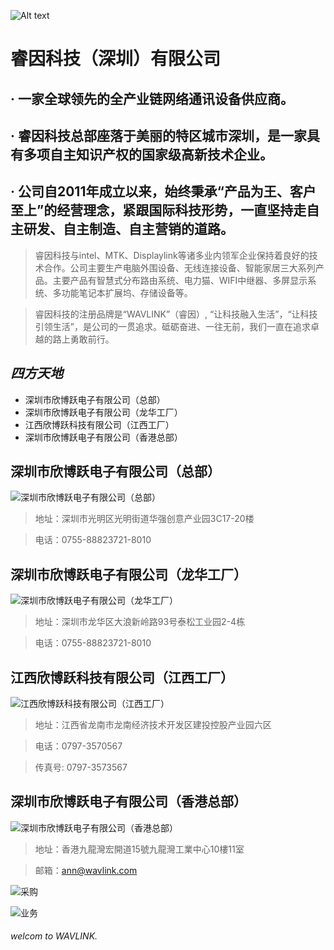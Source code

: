 ![Alt text](image.png)
# 睿因科技（深圳）有限公司
## · 一家全球领先的全产业链网络通讯设备供应商。
## · 睿因科技总部座落于美丽的特区城市深圳，是一家具有多项自主知识产权的国家级高新技术企业。
## · 公司自2011年成立以来，始终秉承“产品为王、客户至上”的经营理念，紧跟国际科技形势，一直坚持走自主研发、自主制造、自主营销的道路。
> 睿因科技与intel、MTK、Displaylink等诸多业内领军企业保持着良好的技术合作。公司主要生产电脑外围设备、无线连接设备、智能家居三大系列产品。主要产品有智慧式分布路由系统、电力猫、WIFI中继器、多屏显示系统、多功能笔记本扩展坞、存储设备等。

> 睿因科技的注册品牌是“WAVLINK”（睿因）, “让科技融入生活”，“让科技引领生活”，是公司的一贯追求。砥砺奋进、一往无前，我们一直在追求卓越的路上勇敢前行。

## _四方天地_
- 深圳市欣博跃电子有限公司（总部） 
- 深圳市欣博跃电子有限公司（龙华工厂）
- 江西欣博跃科技有限公司（江西工厂）
- 深圳市欣博跃电子有限公司（香港总部）
## 深圳市欣博跃电子有限公司（总部）
 ![[深圳市欣博跃电子有限公司（总部）](image-1.png)](https://www.wavlink.com/zh_cn/ad/merchants)
> 地址：深圳市光明区光明街道华强创意产业园3C17-20楼 

> 电话：0755-88823721-8010

## 深圳市欣博跃电子有限公司（龙华工厂）

![[深圳市欣博跃电子有限公司（龙华工厂）](/34396.jpg)](https://www.wavlink.com/zh_cn/ad/merchants)
> 地址：深圳市龙华区大浪新岭路93号泰松工业园2-4栋

> 电话：0755-88823721-8010

## 江西欣博跃科技有限公司（江西工厂）
![[江西欣博跃科技有限公司（江西工厂）](/16446.jpg)](https://www.wavlink.com/zh_cn/ad/merchants)

> 地址：江西省龙南市龙南经济技术开发区建投控股产业园六区


> 电话：0797-3570567


> 传真号: 0797-3573567

## 深圳市欣博跃电子有限公司（香港总部）

![[深圳市欣博跃电子有限公司（香港总部）](/80758.jpg)](https://www.wavlink.com/zh_cn/ad/merchants)

>地址：香港九龍灣宏開道15號九龍灣工業中心10樓11室


>邮箱：ann@wavlink.com

![[采购](/97370.jpg)](https://www.wavlink.com/zh_cn/ad/merchants)

![[业务](/77382.jpg)](https://www.wavlink.com/zh_cn/ad/merchants)

###### welcom to WAVLINK.